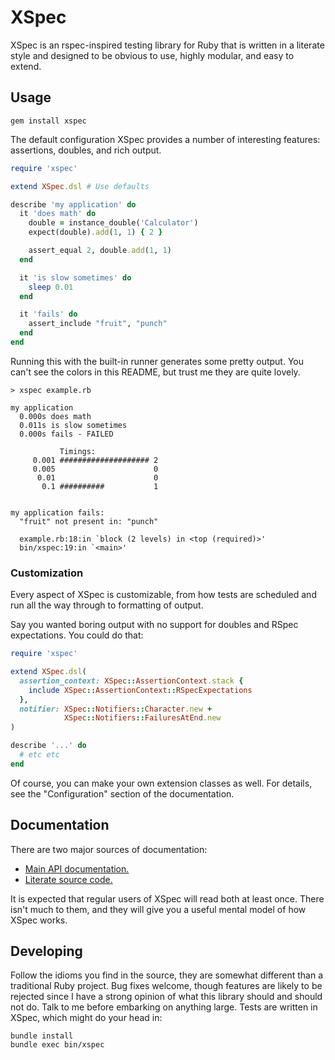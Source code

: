 XSpec
=====

XSpec is an rspec-inspired testing library for Ruby that is written in a
literate style and designed to be obvious to use, highly modular, and easy to
extend.

Usage
-----

    gem install xspec

The default configuration XSpec provides a number of interesting features:
assertions, doubles, and rich output.

``` ruby
require 'xspec'

extend XSpec.dsl # Use defaults

describe 'my application' do
  it 'does math' do
    double = instance_double('Calculator')
    expect(double).add(1, 1) { 2 }

    assert_equal 2, double.add(1, 1)
  end

  it 'is slow sometimes' do
    sleep 0.01
  end

  it 'fails' do
    assert_include "fruit", "punch"
  end
end
```

Running this with the built-in runner generates some pretty output. You can't
see the colors in this README, but trust me they are quite lovely.

```
> xspec example.rb

my application
  0.000s does math
  0.011s is slow sometimes
  0.000s fails - FAILED

           Timings:
     0.001 #################### 2
     0.005                      0
      0.01                      0
       0.1 ##########           1


my application fails:
  "fruit" not present in: "punch"

  example.rb:18:in `block (2 levels) in <top (required)>'
  bin/xspec:19:in `<main>'
```

### Customization

Every aspect of XSpec is customizable, from how tests are scheduled and run all
the way through to formatting of output.

Say you wanted boring output with no support for doubles and RSpec
expectations. You could do that:

``` ruby
require 'xspec'

extend XSpec.dsl(
  assertion_context: XSpec::AssertionContext.stack {
    include XSpec::AssertionContext::RSpecExpectations
  },
  notifier: XSpec::Notifiers::Character.new +
            XSpec::Notifiers::FailuresAtEnd.new
)

describe '...' do
  # etc etc
end
```

Of course, you can make your own extension classes as well. For details, see
the "Configuration" section of the documentation.

Documentation
-------------

There are two major sources of documentation:

* [Main API documentation.](https://xaviershay.github.io/xspec/docs/api.html)
* [Literate source code.](https://xaviershay.github.io/xspec/docs/xspec.html)

It is expected that regular users of XSpec will read both at least once. There
isn't much to them, and they will give you a useful mental model of how XSpec
works.

Developing
----------

Follow the idioms you find in the source, they are somewhat different than
a traditional Ruby project. Bug fixes welcome, though features are likely to be
rejected since I have a strong opinion of what this library should and should
not do. Talk to me before embarking on anything large. Tests are written in
XSpec, which might do your head in:

    bundle install
    bundle exec bin/xspec
